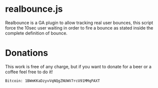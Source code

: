 realbounce.js
=============

Realbounce is a GA plugin to allow tracking real user bounces, this script force the 10sec user waiting in order to fire a bounce as stated inside the complete definition of bounce.

Donations
===========================

This work is free of any charge, but if you want to donate for a beer or a coffee feel free to do it!

`Bitcoin: 1BWmKKaDzyvVqNQgZNUWV7rcU91MMqPAXT`
